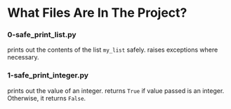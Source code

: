 # What Files Are In The Project?

### 0-safe_print_list.py
prints out the contents of the list `my_list` safely. raises exceptions where necessary.

### 1-safe_print_integer.py
prints out the value of an integer. returns `True` if value passed is an integer. Otherwise, it returns `False`.

###  
